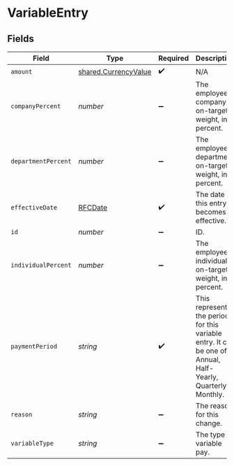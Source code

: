 # VariableEntry


## Fields

| Field                                                                                                          | Type                                                                                                           | Required                                                                                                       | Description                                                                                                    |
| -------------------------------------------------------------------------------------------------------------- | -------------------------------------------------------------------------------------------------------------- | -------------------------------------------------------------------------------------------------------------- | -------------------------------------------------------------------------------------------------------------- |
| `amount`                                                                                                       | [shared.CurrencyValue](../../../sdk/models/shared/currencyvalue.md)                                            | :heavy_check_mark:                                                                                             | N/A                                                                                                            |
| `companyPercent`                                                                                               | *number*                                                                                                       | :heavy_minus_sign:                                                                                             | The employee's company on-target weight, in percent.                                                           |
| `departmentPercent`                                                                                            | *number*                                                                                                       | :heavy_minus_sign:                                                                                             | The employee's department on-target weight, in percent.                                                        |
| `effectiveDate`                                                                                                | [RFCDate](../../../types/rfcdate.md)                                                                           | :heavy_check_mark:                                                                                             | The date this entry becomes effective.                                                                         |
| `id`                                                                                                           | *number*                                                                                                       | :heavy_minus_sign:                                                                                             | ID.                                                                                                            |
| `individualPercent`                                                                                            | *number*                                                                                                       | :heavy_minus_sign:                                                                                             | The employee's individual on-target weight, in percent.                                                        |
| `paymentPeriod`                                                                                                | *string*                                                                                                       | :heavy_check_mark:                                                                                             | This represents the period for this variable entry. It can be one of: Annual, Half-Yearly, Quarterly, Monthly. |
| `reason`                                                                                                       | *string*                                                                                                       | :heavy_minus_sign:                                                                                             | The reason for this change.                                                                                    |
| `variableType`                                                                                                 | *string*                                                                                                       | :heavy_minus_sign:                                                                                             | The type of variable pay.                                                                                      |